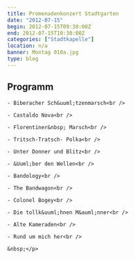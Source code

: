 ```yaml
---
title: Promenadenkonzert Stadtgarten
date: "2012-07-15"
begin: 2012-07-15T09:30:00Z
end: 2012-07-15T10:30:00Z
categories: ["Stadtkapelle"]
location: n/a
banner: Montag 010a.jpg
type: blog
---
```

## Programm

<p>
 
	- Biberacher Sch&uuml;tzenmarsch<br />
 
	- Castaldo Nova<br />
 
	- Florentiner&nbsp; Marsch<br />
 
	- Tritsch-Tratsch- Polka<br />
 
	- Unter Donner und Blitz<br />
 
	- &Uuml;ber den Wellen<br />
 
	- Bandology<br />
 
	- The Bandwagon<br />
 
	- Colonel Bogey<br />
 
	- Die tollk&uuml;hnen M&auml;nner<br />
 
	- Alte Kameraden<br />
 
	- Rund um mich her<br />
 
	&nbsp;</p>
 
